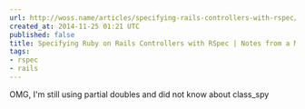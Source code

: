 ```yaml
---
url: http://woss.name/articles/specifying-rails-controllers-with-rspec/
created_at: 2014-11-25 01:21 UTC
published: false
title: Specifying Ruby on Rails Controllers with RSpec | Notes from a Messy Desk
tags:
- rspec
- rails
---
```


OMG, I'm still using partial doubles and did not know about class_spy
